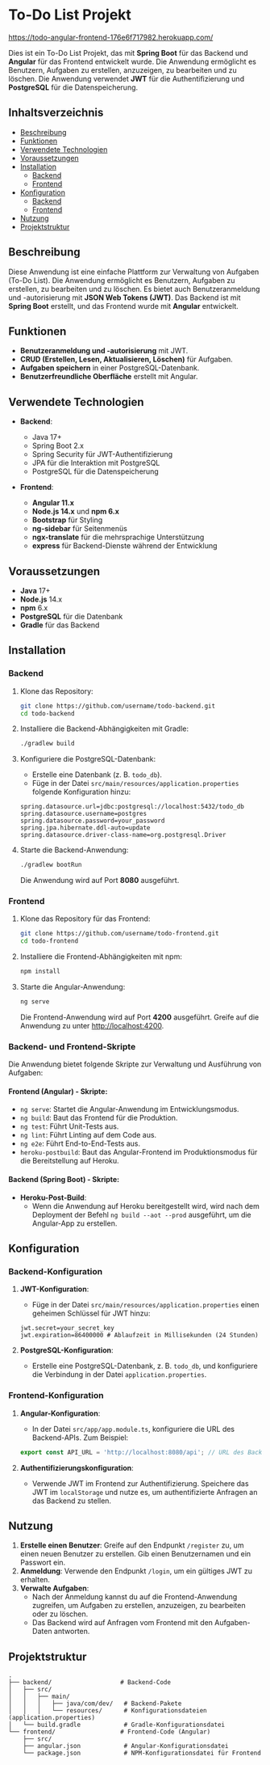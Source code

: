 # To-Do List Projekt
https://todo-angular-frontend-176e6f717982.herokuapp.com/

Dies ist ein To-Do List Projekt, das mit **Spring Boot** für das Backend und **Angular** für das Frontend entwickelt wurde. Die Anwendung ermöglicht es Benutzern, Aufgaben zu erstellen, anzuzeigen, zu bearbeiten und zu löschen. Die Anwendung verwendet **JWT** für die Authentifizierung und **PostgreSQL** für die Datenspeicherung.

## Inhaltsverzeichnis

- [Beschreibung](#beschreibung)
- [Funktionen](#funktionen)
- [Verwendete Technologien](#verwendete-technologien)
- [Voraussetzungen](#voraussetzungen)
- [Installation](#installation)
  - [Backend](#backend)
  - [Frontend](#frontend)
- [Konfiguration](#konfiguration)
  - [Backend](#backend-konfiguration)
  - [Frontend](#frontend-konfiguration)
- [Nutzung](#nutzung)
- [Projektstruktur](#projektstruktur)


## Beschreibung

Diese Anwendung ist eine einfache Plattform zur Verwaltung von Aufgaben (To-Do List). Die Anwendung ermöglicht es Benutzern, Aufgaben zu erstellen, zu bearbeiten und zu löschen. Es bietet auch Benutzeranmeldung und -autorisierung mit **JSON Web Tokens (JWT)**. Das Backend ist mit **Spring Boot** erstellt, und das Frontend wurde mit **Angular** entwickelt.

## Funktionen

- **Benutzeranmeldung und -autorisierung** mit JWT.
- **CRUD (Erstellen, Lesen, Aktualisieren, Löschen)** für Aufgaben.
- **Aufgaben speichern** in einer PostgreSQL-Datenbank.
- **Benutzerfreundliche Oberfläche** erstellt mit Angular.

## Verwendete Technologien

- **Backend**:
  - Java 17+
  - Spring Boot 2.x
  - Spring Security für JWT-Authentifizierung
  - JPA für die Interaktion mit PostgreSQL
  - PostgreSQL für die Datenspeicherung

- **Frontend**:
  - **Angular 11.x**
  - **Node.js 14.x** und **npm 6.x**
  - **Bootstrap** für Styling
  - **ng-sidebar** für Seitenmenüs
  - **ngx-translate** für die mehrsprachige Unterstützung
  - **express** für Backend-Dienste während der Entwicklung

## Voraussetzungen

- **Java** 17+
- **Node.js** 14.x
- **npm** 6.x
- **PostgreSQL** für die Datenbank
- **Gradle** für das Backend

## Installation

### Backend

1. Klone das Repository:

    ```bash
    git clone https://github.com/username/todo-backend.git
    cd todo-backend
    ```

2. Installiere die Backend-Abhängigkeiten mit Gradle:

    ```bash
    ./gradlew build
    ```

3. Konfiguriere die PostgreSQL-Datenbank:
    - Erstelle eine Datenbank (z. B. `todo_db`).
    - Füge in der Datei `src/main/resources/application.properties` folgende Konfiguration hinzu:

    ```properties
    spring.datasource.url=jdbc:postgresql://localhost:5432/todo_db
    spring.datasource.username=postgres
    spring.datasource.password=your_password
    spring.jpa.hibernate.ddl-auto=update
    spring.datasource.driver-class-name=org.postgresql.Driver
    ```

4. Starte die Backend-Anwendung:

    ```bash
    ./gradlew bootRun
    ```

   Die Anwendung wird auf Port **8080** ausgeführt.

### Frontend

1. Klone das Repository für das Frontend:

    ```bash
    git clone https://github.com/username/todo-frontend.git
    cd todo-frontend
    ```

2. Installiere die Frontend-Abhängigkeiten mit npm:

    ```bash
    npm install
    ```

3. Starte die Angular-Anwendung:

    ```bash
    ng serve
    ```

   Die Frontend-Anwendung wird auf Port **4200** ausgeführt. Greife auf die Anwendung zu unter [http://localhost:4200](http://localhost:4200).

### Backend- und Frontend-Skripte

Die Anwendung bietet folgende Skripte zur Verwaltung und Ausführung von Aufgaben:

#### Frontend (Angular) - Skripte:

- `ng serve`: Startet die Angular-Anwendung im Entwicklungsmodus.
- `ng build`: Baut das Frontend für die Produktion.
- `ng test`: Führt Unit-Tests aus.
- `ng lint`: Führt Linting auf dem Code aus.
- `ng e2e`: Führt End-to-End-Tests aus.
- `heroku-postbuild`: Baut das Angular-Frontend im Produktionsmodus für die Bereitstellung auf Heroku.

#### Backend (Spring Boot) - Skripte:

- **Heroku-Post-Build**:
    - Wenn die Anwendung auf Heroku bereitgestellt wird, wird nach dem Deployment der Befehl `ng build --aot --prod` ausgeführt, um die Angular-App zu erstellen.

## Konfiguration

### Backend-Konfiguration

1. **JWT-Konfiguration**:
    - Füge in der Datei `src/main/resources/application.properties` einen geheimen Schlüssel für JWT hinzu:

    ```properties
    jwt.secret=your_secret_key
    jwt.expiration=86400000 # Ablaufzeit in Millisekunden (24 Stunden)
    ```

2. **PostgreSQL-Konfiguration**:
    - Erstelle eine PostgreSQL-Datenbank, z. B. `todo_db`, und konfiguriere die Verbindung in der Datei `application.properties`.

### Frontend-Konfiguration

1. **Angular-Konfiguration**:
    - In der Datei `src/app/app.module.ts`, konfiguriere die URL des Backend-APIs. Zum Beispiel:

    ```typescript
    export const API_URL = 'http://localhost:8080/api'; // URL des Backends
    ```

2. **Authentifizierungskonfiguration**:
    - Verwende JWT im Frontend zur Authentifizierung. Speichere das JWT im `localStorage` und nutze es, um authentifizierte Anfragen an das Backend zu stellen.

## Nutzung

1. **Erstelle einen Benutzer**: Greife auf den Endpunkt `/register` zu, um einen neuen Benutzer zu erstellen. Gib einen Benutzernamen und ein Passwort ein.
2. **Anmeldung**: Verwende den Endpunkt `/login`, um ein gültiges JWT zu erhalten.
3. **Verwalte Aufgaben**:
    - Nach der Anmeldung kannst du auf die Frontend-Anwendung zugreifen, um Aufgaben zu erstellen, anzuzeigen, zu bearbeiten oder zu löschen.
    - Das Backend wird auf Anfragen vom Frontend mit den Aufgaben-Daten antworten.

## Projektstruktur

```plaintext
.
├── backend/                   # Backend-Code
│   ├── src/
│   │   ├── main/
│   │   │   ├── java/com/dev/   # Backend-Pakete
│   │   │   └── resources/      # Konfigurationsdateien (application.properties)
│   └── build.gradle            # Gradle-Konfigurationsdatei
└── frontend/                  # Frontend-Code (Angular)
    ├── src/
    ├── angular.json            # Angular-Konfigurationsdatei
    └── package.json            # NPM-Konfigurationsdatei für Frontend


